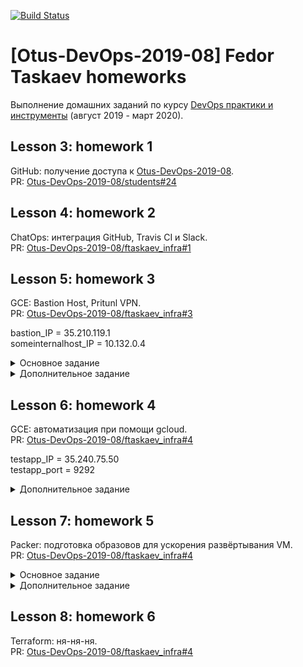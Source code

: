 [![Build Status](https://travis-ci.com/Otus-DevOps-2019-08/ftaskaev_infra.svg?branch=master)](https://travis-ci.com/Otus-DevOps-2019-08/ftaskaev_infra)
# [Otus-DevOps-2019-08] Fedor Taskaev homeworks
Выполнение домашних заданий по курсу [DevOps практики и инструменты](https://otus.ru/lessons/devops-praktiki-i-instrumenty/) (август 2019 - март 2020).

## Lesson 3: homework 1
GitHub: получение доступа к [Otus-DevOps-2019-08](https://github.com/Otus-DevOps-2019-08).  
PR: [Otus-DevOps-2019-08/students#24](https://github.com/Otus-DevOps-2019-08/students/pull/24)

## Lesson 4: homework 2
ChatOps: интеграция GitHub, Travis CI и Slack.  
PR: [Otus-DevOps-2019-08/ftaskaev_infra#1](https://github.com/Otus-DevOps-2019-08/ftaskaev_infra/pull/1)

## Lesson 5: homework 3
GCE: Bastion Host, Pritunl VPN.  
PR: [Otus-DevOps-2019-08/ftaskaev_infra#3](https://github.com/Otus-DevOps-2019-08/ftaskaev_infra/pull/3)

bastion_IP = 35.210.119.1  
someinternalhost_IP = 10.132.0.4

<details>
  <summary>Основное задание</summary>

Для подключения к VM необходимо настроить `~/.ssh/config`:
```
Host bastion
 HostName 35.210.119.1
 User me
 IdentityFile ~/.ssh/gce-otus-infra

Host internal
 HostName internal.europe-west1-d.c.otus-devops-infra-253221.internal
 User me
 ForwardAgent yes
 ProxyCommand ssh me@bastion -W %h:%p
```
</details>

<details>
  <summary>Дополнительное задание</summary>

Сгенерировать валидный сертификат для домена 35-210-119-1.sslip.io:
```console
$ sudo yum install certbot
$ sudo certbot certonly --standalone \
>                       --register-unsafely-without-email \
>                       --preferred-challenges http \
>                       -d 35-210-119-1.sslip.io
```

Проверить установленный сертификат:
```console
$ curl -v https://35-210-119-1.sslip.io 2>&1 | awk 'BEGIN { cert=0 } /^\* SSL connection/ { cert=1 } /^\*/ { if (cert) print }'
* SSL connection using TLSv1.2 / ECDHE-ECDSA-AES128-GCM-SHA256
* ALPN, server accepted to use h2
* Server certificate:
*  subject: CN=35-210-119-1.sslip.io
*  start date: Sep 17 23:57:32 2019 GMT
*  expire date: Dec 16 23:57:32 2019 GMT
*  subjectAltName: host "35-210-119-1.sslip.io" matched cert's "35-210-119-1.sslip.io"
*  issuer: C=US; O=Let's Encrypt; CN=Let's Encrypt Authority X3
*  SSL certificate verify ok.
* Using HTTP2, server supports multi-use
* Connection state changed (HTTP/2 confirmed)
* Copying HTTP/2 data in stream buffer to connection buffer after upgrade: len=0
* Using Stream ID: 1 (easy handle 0x7fdbf300b400)
* Connection state changed (MAX_CONCURRENT_STREAMS updated)!
* Connection #0 to host 35-210-119-1.sslip.io left intact
```
</details>

## Lesson 6: homework 4
GCE: автоматизация при помощи gcloud.  
PR: [Otus-DevOps-2019-08/ftaskaev_infra#4](https://github.com/Otus-DevOps-2019-08/ftaskaev_infra/pull/4)

testapp_IP = 35.240.75.50  
testapp_port = 9292

<details>
  <summary>Дополнительное задание</summary>

Создать VM с Ubuntu 16.04 LTS и установить необходимое ПО с помощью [startup-script](https://gist.github.com/ftaskaev/20d92458978807c2ab7caa358ec29e43):
```console
$ gcloud compute instances create reddit-ap \
    --boot-disk-size=10GB \
    --image-family ubuntu-1604-lts \
    --image-project==ubuntu-os-cloud \
    --machine-type=g1-small \
    --tags puma-server \
    --restart-on-failure \
    --metadata startup-script-url=https://gist.githubusercontent.com/ftaskaev/20d92458978807c2ab7caa358ec29e43/raw/2b10ed67878a8db22cb5ce77333478272ca81d9b/puma-server-install.sh
```

Создать правило фильтрации для тэга puma-server:
```console
$ gcloud compute firewall-rules create default-puma-server \
    --description="Allow traffic to puma-server" \
    --allow=tcp:9292 \
    --target-tags=puma-server
```
</details>

## Lesson 7: homework 5
Packer: подготовка образовов для ускорения развёртывания VM.  
PR: [Otus-DevOps-2019-08/ftaskaev_infra#4](https://github.com/Otus-DevOps-2019-08/ftaskaev_infra/pull/5)

<details>
  <summary>Основное задание</summary>

Собран образ `reddit-base-1569407504` на основе Ubuntu 16.04 LTS с предустановленными Ruby и MongoDB.
```console
$ gcloud compute images list --no-standard-images
NAME                    PROJECT                   FAMILY       DEPRECATED  STATUS
reddit-base-1569407504  ************************  reddit-base              READY
```
</details>

<details>
  <summary>Дополнительное задание</summary>

Создан образ `reddit-full-1569408139` на основе созданного ранее `reddit-base-1569407504` с предустановленными reddit server.  

```console
$ gcloud compute images list --no-standard-images
NAME                    PROJECT                   FAMILY       DEPRECATED  STATUS
reddit-base-1569407504  ************************  reddit-base              READY
reddit-full-1569408139  ************************  reddit-full              READY
```

Добавлен скрипт `create-redditvm.sh` для развёртывания VM из созданного образа.

```console
$ config-scripts/create-redditvm.sh
Created [https://www.googleapis.com/compute/v1/projects/************************/zones/europe-west1-d/instances/reddit-ap].
NAME       ZONE            MACHINE_TYPE  PREEMPTIBLE  INTERNAL_IP  EXTERNAL_IP  STATUS
reddit-ap  europe-west1-d  f1-micro                   10.132.0.46  34.76.12.56  RUNNING
```
```console
$ curl -I 34.76.12.56:9292
HTTP/1.1 200 OK
Content-Type: text/html;charset=utf-8
X-XSS-Protection: 1; mode=block
X-Content-Type-Options: nosniff
X-Frame-Options: SAMEORIGIN
Set-Cookie: rack.session=BAh7CEkiD3Nlc3Npb25faWQGOgZFVEkiRTgzZjI4MTZmOGE4YmZhZTg5YTQy%0AMGU0MWRkNzBiNmQ2MmYwZDdmZDY2MjA0ZDBlOTU5YWM4YjEyYzA4NzI5ZDUG%0AOwBGSSIJY3NyZgY7AEZJIjE1MVAwNWdBRGc2UEUzVi8vcGpQUU0yVUFzQjlU%0AOTZoYWplUk5GVHpPczJJPQY7AEZJIg10cmFja2luZwY7AEZ7B0kiFEhUVFBf%0AVVNFUl9BR0VOVAY7AFRJIi01NmMxYTdkOWI2YjdjZjUyMTdkNTk1YjM4MjVm%0AZDc4MjI5MmIyNGNjBjsARkkiGUhUVFBfQUNDRVBUX0xBTkdVQUdFBjsAVEki%0ALWRhMzlhM2VlNWU2YjRiMGQzMjU1YmZlZjk1NjAxODkwYWZkODA3MDkGOwBG%0A--24740450230e9707b810bbaadb995e84a828a484; path=/; HttpOnly
Content-Length: 1861
```
</details>

## Lesson 8: homework 6
Terraform: ня-ня-ня.  
PR: [Otus-DevOps-2019-08/ftaskaev_infra#4](https://github.com/Otus-DevOps-2019-08/ftaskaev_infra/pull/6)


